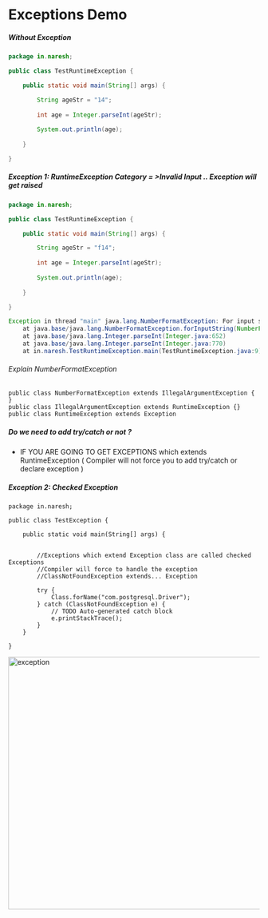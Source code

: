 #  Exceptions Demo

##### Without Exception
```java
package in.naresh;

public class TestRuntimeException {

	public static void main(String[] args) {

		String ageStr = "14";
		
		int age = Integer.parseInt(ageStr);
		
		System.out.println(age);
		
	}

}
```

#####  Exception 1: RuntimeException Category = >Invalid Input .. Exception will get raised

```java
package in.naresh;

public class TestRuntimeException {

	public static void main(String[] args) {

		String ageStr = "f14";
		
		int age = Integer.parseInt(ageStr);
		
		System.out.println(age);
		
	}

}

```

```java
Exception in thread "main" java.lang.NumberFormatException: For input string: "f14"
	at java.base/java.lang.NumberFormatException.forInputString(NumberFormatException.java:68)
	at java.base/java.lang.Integer.parseInt(Integer.java:652)
	at java.base/java.lang.Integer.parseInt(Integer.java:770)
	at in.naresh.TestRuntimeException.main(TestRuntimeException.java:9)

```

###### Explain NumberFormatException
```
public class NumberFormatException extends IllegalArgumentException { }
public class IllegalArgumentException extends RuntimeException {}
public class RuntimeException extends Exception
```

##### Do we need to add try/catch or not ?
* IF YOU ARE GOING TO GET EXCEPTIONS which extends RuntimeException ( Compiler will not force you to add try/catch or declare exception )


##### Exception 2: Checked Exception
```
package in.naresh;

public class TestException {

	public static void main(String[] args) {
		
		
		//Exceptions which extend Exception class are called checked Exceptions
		//Compiler will force to handle the exception 
		//ClassNotFoundException extends... Exception
		
		try {
			Class.forName("com.postgresql.Driver");
		} catch (ClassNotFoundException e) {
			// TODO Auto-generated catch block
			e.printStackTrace();
		}
	}

}
```
<img width="506" alt="exception" src="https://user-images.githubusercontent.com/2763774/119126081-3092a900-ba50-11eb-80aa-ab362479b4b1.png">



